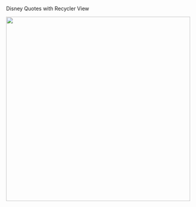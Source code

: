 Disney Quotes with Recycler View

<img src="https://user-images.githubusercontent.com/74523733/110762425-5b5bc680-8283-11eb-9723-4bddf0b92d0d.png" height="500"/> 
  
